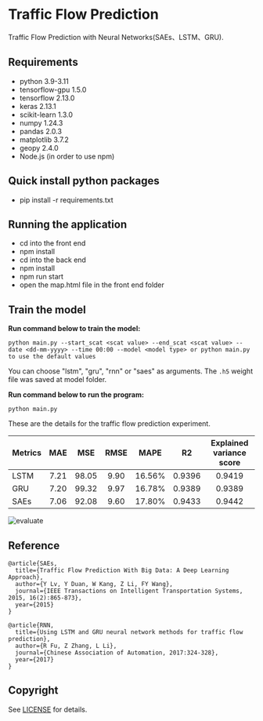 # Traffic Flow Prediction
Traffic Flow Prediction with Neural Networks(SAEs、LSTM、GRU).

## Requirements
- python 3.9-3.11   
- tensorflow-gpu 1.5.0  
- tensorflow 2.13.0
- keras 2.13.1
- scikit-learn 1.3.0
- numpy 1.24.3
- pandas 2.0.3
- matplotlib 3.7.2
- geopy 2.4.0
- Node.js (in order to use npm)

## Quick install python packages 
- pip install -r requirements.txt

## Running the application
- cd into the front end
- npm install
- cd into the back end
- npm install
- npm run start
- open the map.html file in the front end folder 

## Train the model

**Run command below to train the model:**

```
python main.py --start_scat <scat value> --end_scat <scat value> --date <dd-mm-yyyy> --time 00:00 --model <model type> or python main.py to use the default values

```

You can choose "lstm", "gru", "rnn" or "saes" as arguments. The ```.h5``` weight file was saved at model folder.

**Run command below to run the program:**

```
python main.py
```

These are the details for the traffic flow prediction experiment.


| Metrics | MAE | MSE | RMSE | MAPE |  R2  | Explained variance score |
| ------- |:---:| :--:| :--: | :--: | :--: | :----------------------: |
| LSTM | 7.21 | 98.05 | 9.90 | 16.56% | 0.9396 | 0.9419 |
| GRU | 7.20 | 99.32 | 9.97| 16.78% | 0.9389 | 0.9389|
| SAEs | 7.06 | 92.08 | 9.60 | 17.80% | 0.9433 | 0.9442 |

![evaluate](/images/eva.png)

## Reference

	@article{SAEs,  
	  title={Traffic Flow Prediction With Big Data: A Deep Learning Approach},  
	  author={Y Lv, Y Duan, W Kang, Z Li, FY Wang},
	  journal={IEEE Transactions on Intelligent Transportation Systems, 2015, 16(2):865-873},
	  year={2015}
	}
	
	@article{RNN,  
	  title={Using LSTM and GRU neural network methods for traffic flow prediction},  
	  author={R Fu, Z Zhang, L Li},
	  journal={Chinese Association of Automation, 2017:324-328},
	  year={2017}
	}


## Copyright
See [LICENSE](LICENSE) for details.
